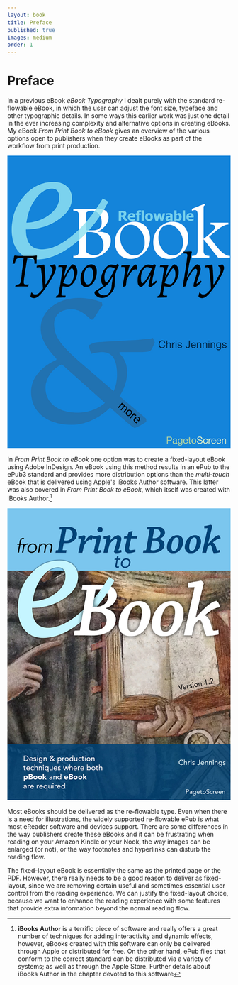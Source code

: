 ```yaml
---
layout: book
title: Preface
published: true
images: medium
order: 1
---
```

# Preface
In a previous eBook *eBook Typography* I dealt purely with the standard re-flowable eBook, in which the user can adjust the font size, typeface and other typographic details. In some ways this earlier work was just one detail in the ever increasing complexity and alternative options in creating eBooks. My eBook *From Print Book to eBook* gives an overview of the various options open to publishers when they create eBooks as part of the workflow from print production.

[![eBook Typography - the cover image](/images/ebooktypography6s.jpg)](/images/ebooktypography6s.jpg)

In *From Print Book to eBook* one option was to create a fixed-layout eBook using Adobe InDesign. An eBook using this method results in an ePub to the ePub3 standard and provides more distribution options than the *multi-touch* eBook that is delivered using Apple's iBooks Author software. This latter was also covered in *From Print Book to eBook*, which itself was created with iBooks Author.[^1]

[![The cover for 'From Print Book to eBook'](/images/cover12s.jpg)](/images/cover12s.jpg)

Most eBooks should be delivered as the re-flowable type. Even when there is a need for illustrations, the widely supported re-flowable ePub is what most eReader software and devices support. There are some differences in the way publishers create these eBooks and it can be frustrating when reading on your Amazon Kindle or your Nook, the way images can be enlarged (or not), or the way footnotes and hyperlinks can disturb the reading flow.

The fixed-layout eBook is essentially the same as the printed page or the PDF. However, there really needs to be a good reason to deliver as fixed-layout, since we are removing certain useful and sometimes essential user control from the reading experience. We can justify the fixed-layout choice, because we want to enhance the reading experience with some features that provide extra information beyond the normal reading flow.

[^1]: **iBooks Author** is a terrific piece of software and really offers a great number of techniques for adding interactivity and dynamic effects, however, eBooks created with this software can only be delivered through Apple or distributed for free. On the other hand, ePub files that conform to the correct standard can be distributed via a variety of systems; as well as through the Apple Store. Further details about iBooks Author in the chapter devoted to this software
